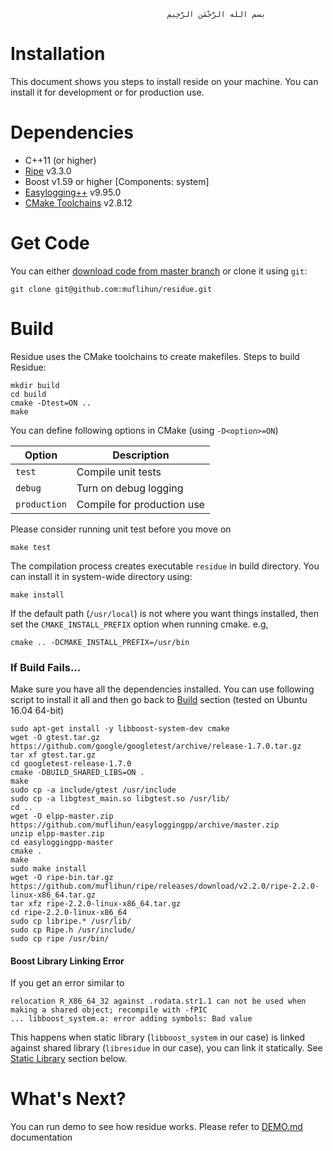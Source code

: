 
                                       ‫بسم الله الرَّحْمَنِ الرَّحِيمِ

# Installation
This document shows you steps to install reside on your machine. You can install it for development or for production use.

# Dependencies
  * C++11 (or higher)
  * [Ripe](https://github.com/muflihun/ripe) v3.3.0
  * Boost v1.59 or higher [Components: system]
  * [Easylogging++](https://github.com/muflihun/easyloggingpp) v9.95.0
  * [CMake Toolchains](https://cmake.org/) v2.8.12
 
# Get Code
You can either [download code from master branch](https://github.com/muflihun/residue/archive/master.zip) or clone it using `git`:

```
git clone git@github.com:muflihun/residue.git
```

# Build
Residue uses the CMake toolchains to create makefiles.
Steps to build Residue:

```
mkdir build
cd build
cmake -Dtest=ON ..
make
```

You can define following options in CMake (using `-D<option>=ON`)

|    Option    | Description                     |
| ------------ | ------------------------------- |
| `test`       | Compile unit tests              |
| `debug`      | Turn on debug logging           |
| `production` | Compile for production use      |

Please consider running unit test before you move on

```
make test
```

The compilation process creates executable `residue` in build directory. You can install it in system-wide directory using:

```
make install
```

If the default path (`/usr/local`) is not where you want things installed, then set the `CMAKE_INSTALL_PREFIX` option when running cmake. e.g,

```
cmake .. -DCMAKE_INSTALL_PREFIX=/usr/bin
```

### If Build Fails...
Make sure you have all the dependencies installed. You can use following script to install it all and then go back to [Build](#build) section (tested on Ubuntu 16.04 64-bit)

```
sudo apt-get install -y libboost-system-dev cmake
wget -O gtest.tar.gz https://github.com/google/googletest/archive/release-1.7.0.tar.gz
tar xf gtest.tar.gz
cd googletest-release-1.7.0
cmake -DBUILD_SHARED_LIBS=ON .
make
sudo cp -a include/gtest /usr/include
sudo cp -a libgtest_main.so libgtest.so /usr/lib/
cd ..
wget -O elpp-master.zip https://github.com/muflihun/easyloggingpp/archive/master.zip
unzip elpp-master.zip
cd easyloggingpp-master
cmake .
make
sudo make install
wget -O ripe-bin.tar.gz https://github.com/muflihun/ripe/releases/download/v2.2.0/ripe-2.2.0-linux-x86_64.tar.gz
tar xfz ripe-2.2.0-linux-x86_64.tar.gz
cd ripe-2.2.0-linux-x86_64
sudo cp libripe.* /usr/lib/
sudo cp Ripe.h /usr/include/
sudo cp ripe /usr/bin/
```

#### Boost Library Linking Error

If you get an error similar to

```
relocation R_X86_64_32 against .rodata.str1.1 can not be used when making a shared object; recompile with -fPIC 
... libboost_system.a: error adding symbols: Bad value
```

This happens when static library (`libboost_system` in our case) is linked against shared library (`libresidue` in our case), you can link it statically. See [Static Library](#static-library) section below.

# What's Next?
You can run demo to see how residue works. Please refer to [DEMO.md](/docs/DEMO.md) documentation
